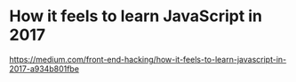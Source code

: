 # How it feels to learn JavaScript in 2017
https://medium.com/front-end-hacking/how-it-feels-to-learn-javascript-in-2017-a934b801fbe
